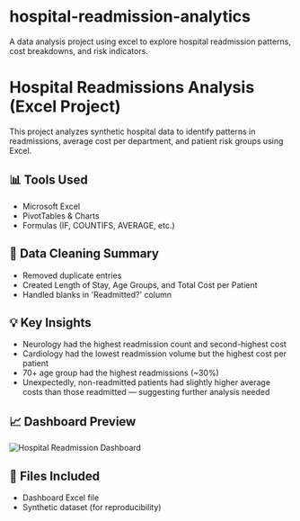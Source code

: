 # hospital-readmission-analytics
A data analysis project using excel to explore hospital readmission patterns, cost breakdowns, and risk indicators.
# Hospital Readmissions Analysis (Excel Project)

This project analyzes synthetic hospital data to identify patterns in readmissions, average cost per department, and patient risk groups using Excel.

## 📊 Tools Used
- Microsoft Excel
- PivotTables & Charts
- Formulas (IF, COUNTIFS, AVERAGE, etc.)

## 🧼 Data Cleaning Summary
- Removed duplicate entries
- Created Length of Stay, Age Groups, and Total Cost per Patient
- Handled blanks in 'Readmitted?' column

## 💡 Key Insights
- Neurology had the highest readmission count and second-highest cost
- Cardiology had the lowest readmission volume but the highest cost per patient
- 70+ age group had the highest readmissions (~30%)
- Unexpectedly, non-readmitted patients had slightly higher average costs than those readmitted — suggesting further analysis needed

## 📈 Dashboard Preview
![Hospital Readmission Dashboard]([file:///Users/omarkanu/Downloads/Hospital_Readmissions_Synthetic_Data%20(2).pdf](https://github.com/OmarKanu96/hospital-readmission-analytics/blob/main/Hospital_Readmissions_Synthetic_Data%20(2).pdf))

## 📁 Files Included
- Dashboard Excel file
- Synthetic dataset (for reproducibility)
